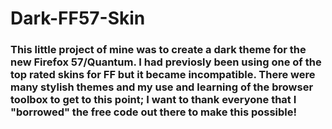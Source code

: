 # Dark-FF57-Skin
### This little project of mine was to create a dark theme for the new Firefox 57/Quantum. I had previosly been using one of the top rated skins for FF but it became incompatible. There were many stylish themes and my use and learning of the browser toolbox to get to this point; I want to thank everyone that I "borrowed" the free code out there to make this possible!
